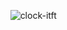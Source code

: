 

![]()  ︎︎︎ ︎︎ ︎︎ ︎︎ ︎︎ ︎︎![clock-itft](https://github.com/user-attachments/assets/42018be0-ecd3-4bea-af22-9f2fd17e1234)


